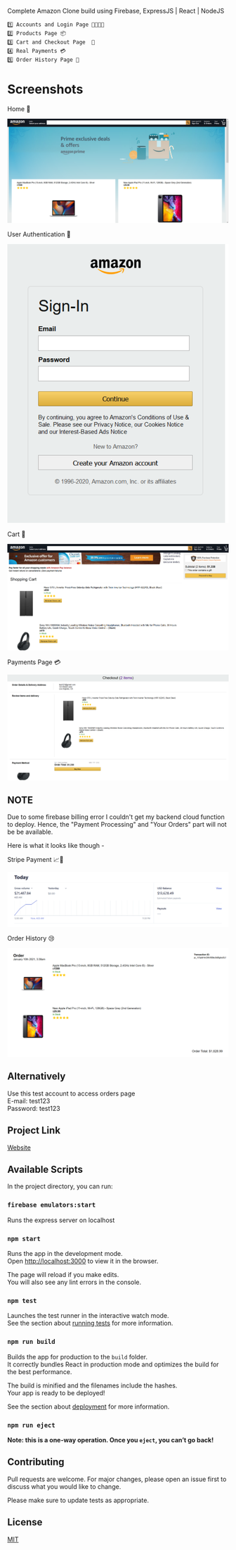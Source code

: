 Complete Amazon Clone build using Firebase, ExpressJS | React | NodeJS 

    1️⃣ Accounts and Login Page 👨‍👨‍👧‍👦
    2️⃣ Products Page 📦
    3️⃣ Cart and Checkout Page  🛒
    4️⃣ Real Payments 💳
    5️⃣ Order History Page 📖

# Screenshots

Home 🏡

![](home.png)

User Authentication 🤵

![](signin.png)

Cart 🛒

![](checkout.png)

Payments Page 💳

![](paymentpage.png)


## NOTE
Due to some firebase billing error I couldn't get my backend cloud function to deploy. Hence, the "Payment Processing" and "Your Orders" part will not be be available. 

Here is what it looks like though - 

Stripe Payment 📈🚀

![](payments.png)

Order History 😢

![](orders.png)

## Alternatively
Use this test account to access orders page\
E-mail: test123\
Password: test123

## Project Link
[Website](https://tex-uwu.web.app/)

## Available Scripts

In the project directory, you can run:

### `firebase emulators:start`
Runs the express server on localhost

### `npm start`

Runs the app in the development mode.\
Open [http://localhost:3000](http://localhost:3000) to view it in the browser.

The page will reload if you make edits.\
You will also see any lint errors in the console.

### `npm test`

Launches the test runner in the interactive watch mode.\
See the section about [running tests](https://facebook.github.io/create-react-app/docs/running-tests) for more information.

### `npm run build`

Builds the app for production to the `build` folder.\
It correctly bundles React in production mode and optimizes the build for the best performance.

The build is minified and the filenames include the hashes.\
Your app is ready to be deployed!

See the section about [deployment](https://facebook.github.io/create-react-app/docs/deployment) for more information.

### `npm run eject`

**Note: this is a one-way operation. Once you `eject`, you can’t go back!**

## Contributing
Pull requests are welcome. For major changes, please open an issue first to discuss what you would like to change.

Please make sure to update tests as appropriate.

## License
[MIT](https://choosealicense.com/licenses/mit/)
